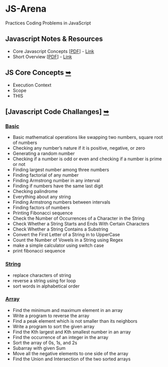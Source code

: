 # JS-Arena
Practices Coding Problems in JavaScript

## Javascript Notes & Resources
  - Core Javascript Concepts [[PDF](https://github.com/deltanode/JS-Arena/blob/main/js-notes-resources/namaste_javascript/namaste-javascript.pdf)] - [Link](https://alok722.github.io/namaste-javascript-notes/dist/lectures.html)
  - Short Overview [[PDF](https://github.com/deltanode/JS-Arena/blob/main/js-notes-resources/js_overview_notes/JS_Notes_Combined.pdf)] - [Link](https://github.com/deltanode/JS-Arena/tree/main/js-notes-resources/js_overview_notes)

## JS Core Concepts [➥](https://github.com/deltanode/JS-Arena/tree/main/js-core-concepts)
  - Execution Context
  - Scope
  - THIS

## [Javascript Code Challanges] [➥](https://github.com/deltanode/JS-Arena/tree/main/code-challenges)

### [Basic](/code-challenges/01-basic)
 - Basic mathematical operations like swapping two numbers, square root of numbers
 - Checking any number’s nature if it is positive, negative, or zero
 - Generating a random number
 - Checking if a number is odd or even and checking if a number is prime or not
 - Finding largest number among three numbers
 - Finding factorial of any number
 - Finding Armstrong number in any interval
 - Finding if numbers have the same last digit
 - Checking palindrome
 - Everything about any string
 - Finding Armstrong numbers between intervals
 - Finding factors of numbers
 - Printing Fibonacci sequence
 - Check the Number of Occurrences of a Character in the String 
 - Check Whether a String Starts and Ends With Certain Characters
 - Check Whether a String Contains a Substring 
 - Convert the First Letter of a String in to UpperCase
 - Count the Number of Vowels in a String using Regex
 - make a simple calculator using switch case 
 - print fibonacci sequence
 
 ### [String](/code-challenges/02-string)
 - replace characters of string
 - reverse a string using for loop 
 - sort words in alphabetical order
 
### [Array](/code-challenges/03-array)
 - Find the minimum and maximum element in an array
 - Write a program to reverse the array
 - Find a peak element which is not smaller than its neighbors
 - Write a program to sort the given array
 - Find the Kth largest and Kth smallest number in an array
 - Find the occurrence of an integer in the array
 - Sort the array of 0s, 1s, and 2s
 - Subarray with given Sum
 - Move all the negative elements to one side of the array
 - Find the Union and Intersection of the two sorted arrays
